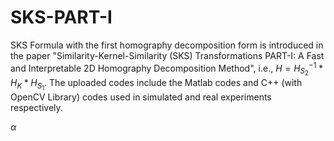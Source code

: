 # SKS-PART-I

SKS Formula with the first homography decomposition form is introduced in the paper "Similarity-Kernel-Similarity (SKS) Transformations PART-I: A Fast and Interpretable 2D Homography Decomposition Method", i.e., $H=H_{S_2}^{-1}*H_{K}*H_{S_1}$. The uploaded codes include the Matlab codes and C++ (with OpenCV Library) codes used in simulated and real experiments respectively.

$\alpha$

